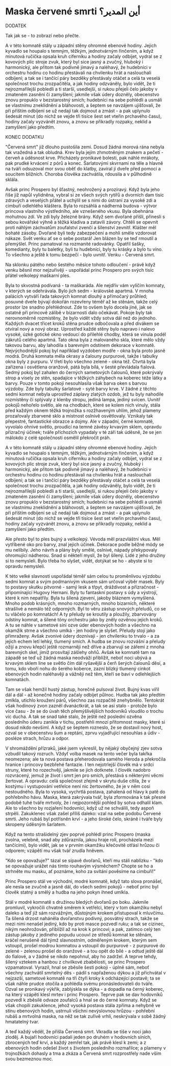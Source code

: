 # Maska červené smrti أين المدير؟

DODATEK

Tak jak se - to zobrazí nebo přečte.

A v této komnatě stály u západní stěny ohromné ebenové hodiny. Jejich kyvadlo se houpalo s temným, těžkým, jednotvárným řinčením, a když minutová ručička opsala kruh ciferníku a hodiny začaly odbíjet, vydral se z kovových plic stroje zvuk, který byl sice jasný a zvučný, hluboký i harmonický, ale přitom tak podivně jímavý a naléhavý, že hudebníci v orchestru hodinu co hodinu přestávali na chvilenku hrát a naslouchali odbíjení; a tak se i tančící páry bezděky přestávaly otáčet a celá ta veselá společnost trochu zrozpačitěla, a jak hodiny odzváněly, bylo vidět, že ti nejrozmařilejší pobledli a ti starší, usedlejší, si rukou přejeli čelo jakoby v zmateném zasnění či zamyšlení; jakmile však údery dozněly, obecenstvo znovu propuklo v bezstarostný smích; hudebníci na sebe pohlédli a usmáli se vlastnímu zneklidnění a bláhovosti, a šeptem se navzájem ujišťovali, že při příštím odbíjení se už nedají tak dojmout a zmást - a pak uplynulo šedesát minut (do nichž se vejde tři tisíce šest set vteřin prchavého času), hodiny začaly vyzvánět znovu, a znovu se přikradly rozpaky, neklid a zamyšlení jako předtím. 

KONEC DODATKU

"Červená smrt" již dlouho pustošila zemi. Dosud žádná morová rána nebyla tak vražedná a tak obludná. Krev byla jejím zhmotněným znakem a pečetí - červeň a úděsnost krve. Přicházely pronikavé bolesti, pak náhlé mrákoty, pak prudké krvácení z pórů a konec. Šarlatovými skvrnami na těle a hlavně na tváři odsuzoval mor svou oběť do klatby, zavíral jí dveře před pomocí a soucitem bližních. Choroba člověka zachvátila, rdousila a v půlhodině sklála. 

Avšak princ Prospero byl šťastný, neohrožený a prozíravý. Když byla jeho říše již napůl vylidněna, vybral si ze všech svých rytířů a dvorních dam tisíc zdravých a veselých přátel a uchýlil se s nimi do ústraní za vysoké zdi a cimbuří odlehlého kláštera. Byla to rozsáhlá a nádherná budova - výtvor princova vlastního výstředního, ale vznešeného vkusu. Byla obehnána mohutnou zdí. Ve zdi byly železné brány. Když sem dvořané přišli, přinesli s sebou kovářské výhně a těžká kladiva a zatavili závory. Chtěli se opevnit proti náhlým záchvatům zoufalství zvenčí a šílenství zevnitř. Klášter měl bohaté zásoby. Dvořané byli tedy zabezpečeni a mohli směle vzdorovat nákaze. Svět venku ať se o sebe postará! Jen blázen by se teď rmoutil a přemýšlel. Princ pamatoval na rozmanité radovánky. Opatřil šašky, komedianty, byly tu baletky, byli tu hudebníci, byly tu krásky a bylo tu víno. To všechno a ještě k tomu bezpečí - bylo uvnitř. Venku - Červená smrt. 

Na sklonku pátého nebo šestého měsíce tohoto odloučení - právě když venku běsnil mor nejzuřivěji - uspořádal princ Prospero pro svých tisíc přátel velkolepý maškarní ples.

Byla to skvostná podívaná - ta maškaráda. Ale nejdřív vám vylíčím komnaty, v kterých se odehrávala. Bylo jich sedm - královské apartmá. V mnoha palácích vytváří řada takových komnat dlouhý a přímočarý průhled; posuvné dveře bývají dokořán rozevřeny téměř až ke stěnám, takže celý prostor lze snadno přehlédnout. Zde to ovšem bylo docela jiné, jak se ostatně při princově zálibě v bizarnosti dalo očekávat. Pokoje byly tak nerovnoměrně rozmístěny, že bylo vidět vždy sotva dál než do jednoho. Každých dvacet třicet kroků stěna prudce odbočovala a před divákem se otvíral nový a nový obraz. Uprostřed každé stěny bylo napravo i nalevo vysoké, úzké gotické okno vedoucí do přilehlé chodby, která se vinula podél zákrutů celého apartmá. Tato okna byla z malovaného skla, které mělo vždy takovou barvu, aby lahodila s barevným odstínem dekorace v komnatě. Nejvýchodnější pokoj byl například vyzdoben modře - okna byla proto jasně modrá. Druhá komnata měla okrasy a čalouny purpurové, takže i tabulky okna byly z purpuru. V třetí bylo všechno zelené - okna též. Čtvrtá byla zařízena i osvětlena oranžově, pátá byla bílá, v šesté převládala fialová. Sedmý pokoj byl zahalen do černých sametových čalounů, které pokrývaly strop a visely ze stěn, spadajíce v těžkých záhybech na koberec téže látky a barvy. Pouze v tomto pokoji nesouhlasila však barva oken s barvou výzdoby. Zde byly tabulky šarlatové - syté barvy krve. V žádné z těchto sedmi komnat nebyla uprostřed záplavy zlatých ozdob, jež tu byly nahodile rozmístěny či splývaly z klenby stropu, jediná lampa, jediný svícen. Uvnitř pokojů nehořelo světlo, ale na chodbách, které se kolem nich vinuly, stála před každým oknem těžká trojnožka s rozžhaveným uhlím, jehož plameny prozařovaly zbarvené sklo a místnost oslnivě osvětlovaly. Vznikaly tak přepestré, fantastické obrazce a dojmy. Ale v západní, černé komnatě, vyvolalo ohnivé světlo, proudící na temné závěsy krvavým sklem, opravdu přízračný účinek; tváře příchozích vypadaly v té záři tak úděsně, že se jen málokdo z celé společnosti osmělil překročit práh. 

A v této komnatě stály u západní stěny ohromné ebenové hodiny. Jejich kyvadlo se houpalo s temným, těžkým, jednotvárným řinčením, a když minutová ručička opsala kruh ciferníku a hodiny začaly odbíjet, vydral se z kovových plic stroje zvuk, který byl sice jasný a zvučný, hluboký i harmonický, ale přitom tak podivně jímavý a naléhavý, že hudebníci v orchestru hodinu co hodinu přestávali na chvilenku hrát a naslouchali odbíjení; a tak se i tančící páry bezděky přestávaly otáčet a celá ta veselá společnost trochu zrozpačitěla, a jak hodiny odzváněly, bylo vidět, že ti nejrozmařilejší pobledli a ti starší, usedlejší, si rukou přejeli čelo jakoby v zmateném zasnění či zamyšlení; jakmile však údery dozněly, obecenstvo znovu propuklo v bezstarostný smích; hudebníci na sebe pohlédli a usmáli se vlastnímu zneklidnění a bláhovosti, a šeptem se navzájem ujišťovali, že při příštím odbíjení se už nedají tak dojmout a zmást - a pak uplynulo šedesát minut (do nichž se vejde tři tisíce šest set vteřin prchavého času), hodiny začaly vyzvánět znovu, a znovu se přikradly rozpaky, neklid a zamyšlení jako předtím. 

Ale přesto byl to ples bujný a velkolepý. Vévoda měl prazvláštní vkus. Měl vytříbené oko pro barvy, znal jejich účinek. Dekorace podle běžné módy se mu nelíbily. Jeho návrh a plány byly smělé, oslnivé, nápady překypovaly ohromující nádherou. Snad si někteří myslí, že byl šílený. Lidé z jeho družiny si to nemysleli. Bylo třeba ho slyšet, vidět, dotýkat se ho - abyste si to opravdu nemysleli. 

K této velké slavnosti uspořádal téměř sám celou tu proměnlivou výzdobu sedmi komnat a svým podmanivým vkusem sám určoval výběr masek. Byly to postavy skutku pitvorné - samý lesk a třpyt, dráždivost a přízračnost - připomínající Hugovy Hernani. Byly tu fantaskní postavy s údy a výstrojí, které k nim nepatřily. Byla tu šílená zjevení, jakoby bláznem vymyšlená. Mnoho podob krásných, mnoho rozmarných, mnoho bizarních, některé strašlivé a nemálo též odporných. Byl to věru zástup snových přeludů, co se tu vláčelo po komnatách! A ty přeludy se kroutily a ploužily, zbarvovány odstíny komnat, a šílené tóny orchestru jako by zněly ozvěnou jejich kroků. A tu se náhle v sametové síni ozve úder ebenových hodin a všechno na okamžik strne a všechno umlká - jen hodiny je slyšet. Přeludy stojí jako přimraženy. Avšak zvonivé údery doznívají - jen chvilenku to trvalo - a za jejich echem letí lehký, tlumený smích. A hudba se znovu rozvášní a přeludy ožijí a znovu křepčí ještě rozmarněji než dříve a zbarvují se zářemi z mnoha barevných skel, jimiž prosvítají zášlehy ohňů. Avšak ke komnatě tam na západě se teď už žádná maska neodváží přiblížit, neboť noci ubývá a krvavým sklem line se světlo čím dál ryšavější a čerň šerých čalounů děsí, a tomu, kdo vboří nohu do šerého koberce, zazní blízký tlumený cinkot ebenových hodin naléhavěji a vážněji než těm, kteří se baví v odlehlejších komnatách. 

Tam se však hemžil hustý zástup, horečně pulsoval život. Bujný kvas vířil dál a dál - až konečně hodiny začaly odbíjet půlnoc. Hudba tak jako předtím zmlkla, utichlo kroužení párů, všechno zas rozpačitě znehybnělo. Tentokrát však hodinový zvon zazněl dvanáctkrát, a tak se asi stalo - protože bylo více času - že se do úvah těch přemýšlivějších hodovníků vloudilo o trochu víc ducha. A tak se snad také stalo, že ještě než poslední ozvěna posledního úderu zanikla v tichu, postřehli mnozí přítomnost masky, které si dosud nikdo nevšiml. A když se šeptem rozneslo, že se dostavil nový host, ozval se v obecenstvu šum a reptání, zprvu vyjadřující nesouhlas a údiv - posléze strach, hrůzu a odpor. 

V shromáždění přízraků, jaké jsem vykreslil, by nějaký obyčejný zjev sotva vzbudil takový rozruch. Vždyť volba masek na tento večer byla takřka neomezena; ale ta nová postava přeherodovala samého Heroda a překročila hranice i princovy bezbřehé fantazie. I ten nejotrlejší člověk má v srdci struny, které ho rozechvějí, jakmile se jich dotknete. I člověk nadobro rozvrácený, jemuž je život i smrt jen pro smích, přestává s některými věcmi žertovat. A opravdu: celá společnost zřejmě v skrytu duše cítila, že v kostýmu i vystupování vetřelce není nic žertovného, že je v něm cosi nestoudného. Byla to vysoká, vychrtlá postava, zahalená od hlavy k patě do pohřebního hávu. Maska, která zakrývala tvář, byla zformována k tak přesné podobě tuhé tváře mrtvoly, že i nejpozornější pohled by sotva odhalil klam. Ale to všechno by rozjaření hodovníci, když už ne schválili, tedy aspoň strpěli. Zakuklenec však zašel příliš daleko: vzal na sebe podobu Červené smrti. Jeho rubáš byl potřísněn krví - a jeho široké čelo, skráně i tváře byly skropeny úděsným šarlatem. 

Když na tento strašidelný zjev poprvé pohlédl princ Prospero (maska zvolna, velebně, snad aby zdůraznila, jakou hraje roli, procházela mezi tančícími), bylo vidět, jak se v prvním okamžiku křečovitě otřásl hrůzou či odporem; vzápětí mu však tvář zrudla hněvem. 

"Kdo se opovažuje?" tázal se sípavě dvořanů, kteří mu stáli nablízku - "kdo se opovažuje urážet nás tímto rouhavým výsměchem? Chopte se ho a strhněte mu masku, ať poznáme, koho za svítání pověsíme na cimbuří!" 

Princ Prospero stál ve východní, modré komnatě, když tato slova pronášel, ale nesla se zvučně a jasně dál, do všech sedmi pokojů - neboť princ byl člověk statný a smělý a hudba na jeho pokyn ihned umlkla. 

Stál v modré komnatě s družinou bledých dvořanů po boku. Jakmile promluvil, vykročili chvatně směrem k vetřelci, který v tom okamžiku nebyl daleko a teď již sám rozvážným, důstojným krokem přistupoval k mluvčímu. Ta šílená drzost naháněla dvořanstvu podivný, posvátný strach, takže se mezi nimi nenašel jediný, kdo by proti masce pozvedl ruku; a tak se cizinec, nikým neohrožován, přiblížil až na krok k princovi; a pak, zatímco celý ten zástup jakoby z jediného popudu ucouvl ze středů komnat ke stěnám, kráčel nerušeně dál týmž slavnostním, odměřeným krokem, kterým sem vstoupil, prošel modrou komnatou a vstoupil do purpurové - z purpurové do zelené - zelenou prošel do oranžové - a tou opět do bílé - a odtud ještě dál do fialové, a v žádné se nikdo nepohnul, aby ho zadržel. A teprve tehdy, šílený vztekem a hanbou z chvilkové zbabělosti, se princ Prospero vzpamatoval. Vyrazil, hnal se zběsile šesti pokoji - úplně sám, neboť všechny zachvátil smrtelný děs - pádil s napřaženou dýkou a již přichvátal v nejzazší, sametové komnatě na tři čtyři kroky k odcházející postavě; ta se však náhle prudce otočila a pohlédla svému pronásledovateli do tváře. Ozval se pronikavý výkřik, zablýskla se dýka - a dopadla na černý koberec, na který vzápětí klesl mrtev i princ Prospero. Teprve pak se dav hodovníků pozvedl k zběsilé odvaze zoufalců a hnal se do černé komnaty. Když se však chopili zakuklence, jehož vysoká postava stála zpříma a nehybně ve stínu ebenových hodin, ustrnuli všichni nevýslovnou hrůzou - pohřební rubáš a mrtvolná maska, na něž se tak zuřivě vrhli, neskrývala v sobě žádný hmatatelný tvar. 

A teď každý věděl, že přišla Červená smrt. Vkradla se tiše v noci jako zloděj. A bujaří hodovníci padali jeden po druhém v hodovních síních, zbrocených teď krví, a každý zemřel tak, jak právě klesl k zemi; a z ebenových hodin odešel život s životem posledního rozmařilce; a plameny v trojnožkách dohasly a tma a zkáza a Červená smrt rozprostřely nade vším svou bezmeznou moc.
  